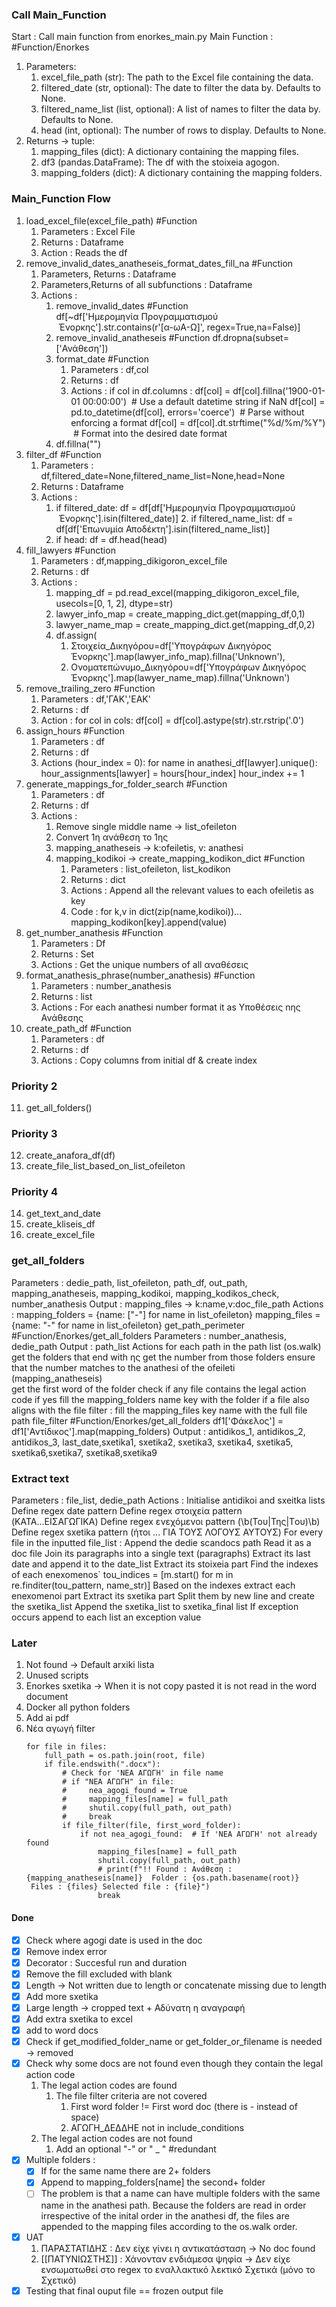 ### Call Main_Function
Start : Call main function from enorkes_main.py
Main Function : #Function/Enorkes  
1. Parameters:
	1. excel_file_path (str): The path to the Excel file containing the data.
	2. filtered_date (str, optional): The date to filter the data by. Defaults to None.
	3. filtered_name_list (list, optional): A list of names to filter the data by. Defaults to None.
	4. head (int, optional): The number of rows to display. Defaults to None.
2. Returns -> tuple:
	1. mapping_files (dict): A dictionary containing the mapping files.
	2. df3 (pandas.DataFrame): The df with the stoixeia agogon.
	3. mapping_folders (dict): A dictionary containing the mapping folders.
### Main_Function Flow
1. load_excel_file(excel_file_path) #Function 
	1. Parameters : Excel File
	2. Returns : Dataframe
	3. Action : Reads the df
2. remove_invalid_dates_anatheseis_format_dates_fill_na #Function 
	1. Parameters, Returns : Dataframe
	2. Parameters,Returns of all subfunctions : Dataframe
	3. Actions :
		1. remove_invalid_dates #Function  
			df[~df['Ημερομηνία Προγραμματισμού  Ένορκης'].str.contains(r'[α-ωΑ-Ω]', regex=True,na=False)]    
		2. remove_invalid_anatheseis #Function
			df.dropna(subset=['Ανάθεση'])
		3. format_date #Function
			1. Parameters : df,col
			2. Returns : df
			3. Actions :
				if col in df.columns :
					df[col] = df[col].fillna('1900-01-01 00:00:00')  # Use a default datetime string if NaN
					df[col] = pd.to_datetime(df[col], errors='coerce')  # Parse without enforcing a format
					df[col] = df[col].dt.strftime("%d/%m/%Y")  # Format into the desired date format
		4. df.fillna("") 	
3. filter_df #Function
	1. Parameters : df,filtered_date=None,filtered_name_list=None,head=None
	2. Returns : Dataframe
	3. Actions :
		1. if filtered_date:
			df = df[df['Ημερομηνία Προγραμματισμού  Ένορκης'].isin(filtered_date)]
			2. if filtered_name_list:
			df = df[df['Επωνυμία Αποδέκτη'].isin(filtered_name_list)]
		3. if head:
			df = df.head(head)
4. fill_lawyers #Function
	1. Parameters  : df,mapping_dikigoron_excel_file
	2. Returns : df
	3. Actions :
		1. mapping_df = pd.read_excel(mapping_dikigoron_excel_file, usecols=[0, 1, 2], dtype=str)
		2. lawyer_info_map = create_mapping_dict.get(mapping_df,0,1)
		3. lawyer_name_map = create_mapping_dict.get(mapping_df,0,2)    
		4. df.assign(
			1. Στοιχεία_Δικηγόρου=df['Υπογράφων Δικηγόρος Ένορκης'].map(lawyer_info_map).fillna('Unknown'),
			2. Ονοματεπώνυμο_Δικηγόρου=df['Υπογράφων Δικηγόρος Ένορκης'].map(lawyer_name_map).fillna('Unknown')
5. remove_trailing_zero #Function 
	1. Parameters : df,'ΓΑΚ','ΕΑΚ'
	2. Returns : df
	3. Action :
	  for col in cols: 
	   df[col] = df[col].astype(str).str.rstrip('.0')
6. assign_hours #Function
	1. Parameters : df
	2. Returns : df
	3. Actions (hour_index = 0):
		for name in anathesi_df[lawyer].unique():
				hour_assignments[lawyer] = hours[hour_index]
				hour_index += 1
7. generate_mappings_for_folder_search #Function 
	1. Parameters : df
	2. Returns : df
	3. Actions :
		1. Remove single middle name -> list_ofeileton
		2. Convert 1η ανάθεση το 1ης
		3. mapping_anatheseis -> k:ofeiletis, v: anathesi
		4. mapping_kodikoi -> create_mapping_kodikon_dict #Function 
			1. Parameters : list_ofeileton, list_kodikon
			2. Returns : dict
			3. Actions : Append all the relevant values to each ofeiletis as key
			4. Code : 
				for k,v in dict(zip(name,kodikoi))...    mapping_kodikon[key].append(value)
8. get_number_anathesis #Function 
	1. Parameters : Df
	2. Returns : Set
	3. Actions :  Get the unique numbers of all αναθέσεις
9. format_anathesis_phrase(number_anathesis) #Function 
	1. Parameters : number_anathesis
	2. Returns : list
	3. Actions : For each anathesi number format it as Υποθέσεις nης Ανάθεσης
10. create_path_df #Function 
	1. Parameters : df
	2. Returns : df
	3. Actions : Copy columns from initial df & create index
### Priority 2
11. get_all_folders()
### Priority 3
12. create_anafora_df(df)
13. create_file_list_based_on_list_ofeileton
### Priority 4
14. get_text_and_date
15. create_kliseis_df
16. create_excel_file	   

### get_all_folders 
 Parameters : 
	dedie_path,
	list_ofeileton,
	path_df,
	out_path,
	mapping_anatheseis,
	mapping_kodikoi,
	mapping_kodikos_check,
	number_anathesis
Output : mapping_files -> k:name,v:doc_file_path
Actions :
	mapping_folders = {name: ["-"] for name in list_ofeileton}
	mapping_files = {name: "-" for name in list_ofeileton}
	get_path_perimeter #Function/Enorkes/get_all_folders
		Parameters : number_anathesis, dedie_path
		Output : path_list
		Actions 
	for each path in the path list (os.walk)
	get the folders that end with ης
	get the number from those folders
	ensure that the number matches to the anathesi of the ofeileti (mapping_anatheseis) 	
	get the first word of the folder
	check if any file contains the legal action code
	if yes fill the mapping_folders name key with the folder
	if a file also aligns with the file filter :
		fill the mapping_files key name with the full file path
	file_filter #Function/Enorkes/get_all_folders 
	df1['Φάκελος'] = df1['Αντίδικος'].map(mapping_folders)
Output : antidikos_1, antidikos_2, antidikos_3, last_date,sxetika1, sxetika2, sxetika3, sxetika4, sxetika5, sxetika6,sxetika7, sxetika8,sxetika9
### Extract text
Parameters : file_list, dedie_path
Actions :
Initialise antidikoi and sxeitka lists
Define regex date pattern
Define regex στοιχεία pattern (ΚΑΤΑ...ΕΙΣΑΓΩΓΙΚΑ)
Define regex ενεχόμενοι pattern (\b(Του|Της|Τoυ)\b)
Define regex sxetika pattern (ήτοι ... ΓΙΑ ΤΟΥΣ ΛΟΓΟΥΣ ΑΥΤΟΥΣ)
For every file in the inputted file_list :
	Append the dedie scandocs path
	Read it as a doc file
	Join its paragraphs into a single text (paragraphs)
	Extract its last date	and append it to the date_list
	Extract its stoixeia part
	Find the indexes of each enexomenos` tou_indices = [m.start() for m in re.finditer(tou_pattern, name_str)]
    Based on the indexes extract each enexomenoi part
	Extract its sxetika part
	Split them by new line and create the sxetika_list
	Append the sxetika_list to sxetika_final list
    If exception occurs append to each list an exception value
### Later
1. Not found -> Default arxiki lista
2. Unused scripts
3. Enorkes sxetika -> When it is not copy pasted it is not read in the word document
4. Docker all python folders
5. Add ai pdf
6. Νέα αγωγή filter
	```
	for file in files:
		full_path = os.path.join(root, file)
		if file.endswith(".docx"):
			# Check for 'ΝΕΑ ΑΓΩΓΗ' in file name
			# if "ΝΕΑ ΑΓΩΓΗ" in file:
			#     nea_agogi_found = True
			#     mapping_files[name] = full_path
			#     shutil.copy(full_path, out_path)
			#     break
			if file_filter(file, first_word_folder):
				if not nea_agogi_found:  # If 'ΝΕΑ ΑΓΩΓΗ' not already found
					mapping_files[name] = full_path
					shutil.copy(full_path, out_path)
					# print(f"!! Found : Ανάθεση : {mapping_anatheseis[name]}  Folder : {os.path.basename(root)}  Files : {files} Selected file : {file}")
					break
	```
#### Done
- [x] Check where agogi date is used in the doc
- [x] Remove index error
- [x] Decorator : Succesful run and duration
- [x] Remove the fill excluded with blank
- [x] Length -> Not written due to length or concatenate missing due to length
- [x] Add  more sxetika
- [x] Large length -> cropped text + Αδύνατη η αναγραφή
- [x] Add extra sxetika to excel
- [x] add to  word docs 
- [x] Check if get_modified_folder_name or get_folder_or_filename is needed -> removed
- [x]  Check why some docs are not found even though they contain the legal action code
	1. The legal action codes are found
		1. The file filter criteria are not covered 
			1. First word folder != First word doc (there is - instead of space)
			2. ΑΓΩΓΗ_ΔΕΔΔΗΕ not in include_conditions
	2. The legal action codes are not found
		1. Add an optional "-" or " _ "  #redundant 
- [x] Multiple folders : 
	- [x] If for the same name there are 2+ folders
	- [x] Append to mapping_folders[name] the second+ folder
	- [ ] The problem is that a name can have multiple folders with the same name in the anathesi path. Because the folders are read in order irrespective of the inital order in the anathesi df, the files are appended to the mapping files according to the os.walk order.
- [x] UAT	
	1. ΠΑΡΑΣΤΑΤΙΔΗΣ :  Δεν είχε γίνει η αντικατάσταση -> No doc found
	2. [[ΠΑΤΥΝΙΩΣΤΗΣ]] : Χάνονταν ενδιάμεσα ψηφία -> Δεν είχε ενσωματωθεί στο regex το εναλλακτικό λεκτικό Σχετικά (μόνο το Σχετικό)
- [x] Testing that final ouput file == frozen output file